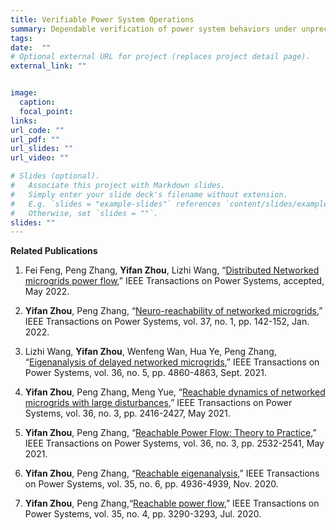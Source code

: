 ```yaml
---
title: Verifiable Power System Operations 
summary: Dependable verification of power system behaviors under unprecedented uncertainties.
tags:
date:  ""
# Optional external URL for project (replaces project detail page).
external_link: ""


image:
  caption:  
  focal_point:  
links:
url_code: ""
url_pdf: ""
url_slides: ""
url_video: ""

# Slides (optional).
#   Associate this project with Markdown slides.
#   Simply enter your slide deck's filename without extension.
#   E.g. `slides = "example-slides"` references `content/slides/example-slides.md`.
#   Otherwise, set `slides = ""`.
slides: ""
---
```


**Related Publications**

1. Fei Feng, Peng Zhang, **Yifan Zhou**, Lizhi Wang, “[Distributed Networked microgrids power flow](https://ieeexplore.ieee.org/document/9779113),” IEEE Transactions on Power Systems, accepted, May 2022.

2. **Yifan Zhou**, Peng Zhang, “[Neuro-reachability of networked microgrids](https://yifanzhou.info/publication/neuro-reachability-of-networked-microgrids/),” IEEE Transactions on Power Systems, vol. 37, no. 1, pp. 142-152, Jan. 2022.

3. Lizhi Wang, **Yifan Zhou**, Wenfeng Wan, Hua Ye, Peng Zhang, “[Eigenanalysis of delayed networked microgrids](https://ieeexplore.ieee.org/document/9454289),” IEEE Transactions on Power Systems, vol. 36, no. 5, pp. 4860-4863, Sept. 2021.


4. **Yifan Zhou**, Peng Zhang, Meng Yue, “[Reachable dynamics of networked microgrids with large disturbances](https://yifanzhou.info/publication/reachable-dynamics-of-networked-microgrids-with-large-disturbances/),” IEEE Transactions on Power Systems, vol. 36, no. 3, pp. 2416-2427, May 2021.

5. **Yifan Zhou**, Peng Zhang, “[Reachable Power Flow: Theory to Practice](https://yifanzhou.info/publication/reachable-power-flow-theory-to-practice/),” IEEE Transactions on Power Systems, vol. 36, no. 3, pp. 2532-2541, May 2021.


6. **Yifan Zhou**, Peng Zhang, “[Reachable eigenanalysis](https://yifanzhou.info/publication/reachable-eigenanalysis/),” IEEE Transactions on Power Systems, vol. 35, no. 6, pp. 4936-4939, Nov. 2020.

7. **Yifan Zhou**, Peng Zhang,“[Reachable power flow](https://yifanzhou.info/publication/reachable-power-flow/),” IEEE Transactions on Power Systems, vol. 35, no. 4, pp. 3290-3293, Jul. 2020.

